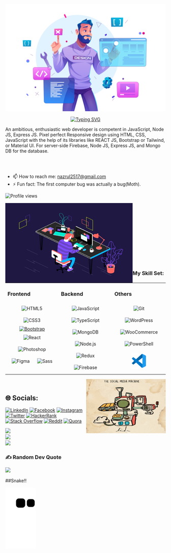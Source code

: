 <p align="center">
  <img src="https://raw.githubusercontent.com/najrul04/najrul04/master/img/19362653.jpg">
</p>

<p align="center">
<a href="https://git.io/typing-svg"><img src="https://readme-typing-svg.herokuapp.com?font=Bebas+Neue&size=50&duration=3000&pause=400&color=A124B6&vCenter=true&width=435&lines=Hello+;I+am+Najrul;Front+End+Developer" alt="Typing SVG" /></a>
</p>

<p>

An ambitious, enthusiastic web developer is competent in JavaScript, Node JS, Express JS. Pixel perfect Responsive design using HTML, CSS, JavaScript with the help of its libraries like REACT JS, Bootstrap or Tailwind, or Material UI.
For server-side Firebase, Node JS, Express JS, and Mongo DB for the database.

</p>

  <br/>
  <br/>

- 📫 How to reach me: nazrul2517@gmail.com
- ⚡ Fun fact: The first computer bug was actually a bug(Moth).

![Profile views](https://gpvc.arturio.dev/najrul04)

 <img align="left" margin="15px 0"  width="400" height="250" src="https://raw.githubusercontent.com/najrul04/najrul04/master/coding_1.gif">
      
  <br/>
  <br/>
  <br/>
  <br/>
  <br/>
  <br/>
  <br/>
  <br/>
  <br/>
  <br/>
  <br/>
 <h3>My Skill Set:</h3>
 
<table><tr><td valign="top" width="33%">

### Frontend

<div align="center">  
<img style="margin: 10px" src="https://profilinator.rishav.dev/skills-assets/html5-original-wordmark.svg" alt="HTML5" height="50" />  
<img style="margin: 10px" src="https://profilinator.rishav.dev/skills-assets/css3-original-wordmark.svg" alt="CSS3" height="50" />  
<a href="https://getbootstrap.com/docs/3.4/javascript/" target="_blank"><img src="https://profilinator.rishav.dev/skills-assets/bootstrap-plain.svg" alt="Bootstrap" height="50" /></a>  
<img style="margin: 10px" src="https://profilinator.rishav.dev/skills-assets/react-original-wordmark.svg" alt="React" height="50" />  
<img style="margin: 10px" src="https://profilinator.rishav.dev/skills-assets/photoshop-plain.svg" alt="Photoshop" height="50" />  
<img style="margin: 10px" src="https://profilinator.rishav.dev/skills-assets/figma-icon.svg" alt="Figma" height="50" />  
<img style="margin: 10px" src="https://profilinator.rishav.dev/skills-assets/sass-original.svg" alt="Sass" height="50" />  
</div>

</td><td valign="top" width="33%">

### Backend

<div align="center">  
<img style="margin: 10px" src="https://profilinator.rishav.dev/skills-assets/javascript-original.svg" alt="JavaScript" height="50" />  
<img style="margin: 10px" src="https://profilinator.rishav.dev/skills-assets/typescript-original.svg" alt="TypeScript" height="50" />  
<img style="margin: 10px" src="https://profilinator.rishav.dev/skills-assets/mongodb-original-wordmark.svg" alt="MongoDB" height="50" />  
<img style="margin: 10px" src="https://profilinator.rishav.dev/skills-assets/nodejs-original-wordmark.svg" alt="Node.js" height="50" />  
<img style="margin: 10px" src="https://profilinator.rishav.dev/skills-assets/redux-original.svg" alt="Redux" height="50" />  
<img style="margin: 10px" src="https://profilinator.rishav.dev/skills-assets/firebase.png" alt="Firebase" height="50" />  
</div>

</td><td valign="top" width="33%">

### Others

<div align="center">  
<img style="margin: 10px" src="https://profilinator.rishav.dev/skills-assets/git-scm-icon.svg" alt="Git" height="50" />  
<img style="margin: 10px" src="https://profilinator.rishav.dev/skills-assets/wordpress.png" alt="WordPress" height="50" />  
<img style="margin: 10px" src="https://profilinator.rishav.dev/skills-assets/woocommerce.png" alt="WooCommerce" height="50" />  
<img style="margin: 10px" src="https://profilinator.rishav.dev/skills-assets/powershell.png" alt="PowerShell" height="50" />
<img style="margin: 10px" src="https://raw.githubusercontent.com/najrul04/najrul04/master/vsCode.png" alt="Git" height="50" />  
</div>

</td></tr></table>  
 
 <img align="right" margin="15px 0"  width="250" height="170" src="https://raw.githubusercontent.com/najrul04/najrul04/master/machine_illustration.gif">
 
  <br/>
  
## 🌐 Socials:
 
[![LinkedIn](https://img.shields.io/badge/linkedin-%230077B5.svg?style=for-the-badge&logo=linkedin&logoColor=white)](https://linkedin.com/in/najrul-islam) [![Facebook](https://img.shields.io/badge/Facebook-%231877F2.svg?style=for-the-badge&logo=Facebook&logoColor=white)](https://facebook.com/nazrul2517) [![Instagram](https://img.shields.io/badge/Instagram-%23E4405F.svg?style=for-the-badge&logo=Instagram&logoColor=white)](https://instagram.com/nazrul_i04) [![Twitter](https://img.shields.io/badge/Twitter-%231DA1F2.svg?style=for-the-badge&logo=Twitter&logoColor=white)](https://twitter.com/najrul0) [![HackerRank](https://img.shields.io/badge/-HackerRank-2EC866?style=for-the-badge&logo=HackerRank&logoColor=white)](https://www.hackerrank.com/nazrul2517) [![Stack Overflow](https://img.shields.io/badge/-Stackoverflow-FE7A16?style=for-the-badge&logo=stack-overflow&logoColor=white)](https://stackoverflow.com/users/15235744) [![Reddit](https://img.shields.io/badge/Reddit-%23FF4500.svg?style=for-the-badge&logo=Reddit&logoColor=white)](https://reddit.com/user/Asleep-Direction3888) [![Quora](https://img.shields.io/badge/Quora-%23B92B27.svg?style=for-the-badge&logo=Quora&logoColor=white)](https://quora.com/profile/Nazrul-Islam-19-1)  
 
![](https://github-readme-stats.vercel.app/api/top-langs/?username=najrul04&theme=dark&hide_border=false&include_all_commits=false&count_private=false&layout=compact)<br/>
![](https://github-readme-stats.vercel.app/api?username=najrul04&theme=dark&hide_border=false&include_all_commits=false&count_private=false)<br/>
![](https://github-readme-streak-stats.herokuapp.com/?user=najrul04&theme=dark&hide_border=false)

### ✍️ Random Dev Quote

![](https://quotes-github-readme.vercel.app/api?type=horizontal&theme=dark)

##Snake!!

![snake gif](https://github.com/najrul04/najrul04/blob/output/github-contribution-grid-snake.svg)
